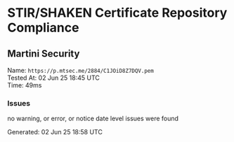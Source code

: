 # STIR/SHAKEN Certificate Repository Compliance

## Martini Security

Name: `https://p.mtsec.me/2884/C1JOiD8Z7DQV.pem`\
Tested At: 02 Jun 25 18:45 UTC\
Time: 49ms

### Issues

no warning, or error, or notice date level issues were found

Generated: 02 Jun 25 18:58 UTC